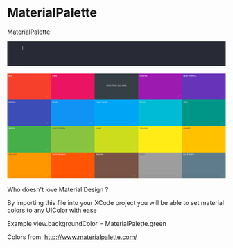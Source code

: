 # MaterialPalette
MaterialPalette

![alt tag](https://github.com/omaralbeik/MaterialPalette/blob/master/HowToUse.gif?raw=true)

![alt tag](https://github.com/omaralbeik/MaterialPalette/blob/master/MaterialPaletteColors.png?raw=true)

Who doesn't love Material Design ?

By importing this file into your XCode project you will be able to set material colors to any UIColor with ease

Example view.backgroundColor = MaterialPalette.green

Colors from:
http://www.materialpalette.com/
